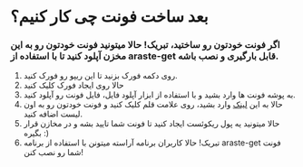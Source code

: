 # بعد ساخت فونت چی کار کنیم؟
### اگر فونت خودتون رو ساختید، تبریک! حالا میتونید فونت خودتون رو به این مخزن آپلود کنید تا با استفاده از araste-get قابل بارگیری و نصب باشه.
1. روی دکمه فورک بزنید تا این ریپو رو فورک کنید.
2. حالا روی ایجاد فورک کلیک کنید
3. به پوشه فونت ها وارد بشید و با استفاده از ابزار آپلود فایل، فایل فونت رو آپلود کنید.
4. حالا به این [لینک](https://github.com/ekm507/araste-fonts/blob/main/Fonts.md) وارد بشید، روی علامت قلم کلیک کنید و فونت خودتون رو به اون لیست اضافه کنید.
5. حالا میتونید یه پول ریکوئست ایجاد کنید تا فونت شما تایید بشه و در مخازن قرار بگیره :)
6. تبریک! حالا کاربران برنامه آراسته میتونن با استفاده از برنامه araste-get فونت شما رو نصب کنن!
